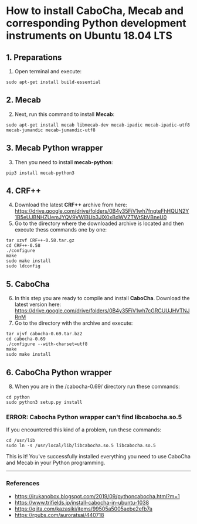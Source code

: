 # How to install CaboCha, Mecab and corresponding Python development instruments on Ubuntu 18.04 LTS
## 1. Preparations
1. Open terminal and execute:
```
sudo apt-get install build-essential
```
## 2. Mecab
2. Next, run this command to install **Mecab**:
```
sudo apt-get install mecab libmecab-dev mecab-ipadic mecab-ipadic-utf8 mecab-jumandic mecab-jumandic-utf8
```
## 3. Mecab Python wrapper
3. Then you need to install **mecab-python**:
```
pip3 install mecab-python3
```
## 4. CRF++
4. Download the latest **CRF++** archive from here:
https://drive.google.com/drive/folders/0B4y35FiV1wh7fngteFhHQUN2Y1B5eUJBNHZUemJYQV9VWlBUb3JlX0xBdWVZTWtSbVBneU0
5. Go to the directory where the downloaded archive is located and then execute thess commands one by one:
```
tar xzvf CRF++-0.58.tar.gz
cd CRF++-0.58
./configure
make
sudo make install
sudo ldconfig
```
## 5. CaboCha
6. In this step you are ready to compile and install **CaboCha**. Download the latest version here:
https://drive.google.com/drive/folders/0B4y35FiV1wh7cGRCUUJHVTNJRnM
7.  Go to the directory with the archive and execute:
```
tar xjvf cabocha-0.69.tar.bz2
cd cabocha-0.69
./configure --with-charset=utf8
make
sudo make install
```
## 6. CaboCha Python wrapper
8. When you are in the /cabocha-0.69/ directory run these commands:
```
cd python
sudo python3 setup.py install
```
### ERROR: Cabocha Python wrapper can't find libcabocha.so.5
If you encountered this kind of a problem, run these commands:
```
cd /usr/lib
sudo ln -s /usr/local/lib/libcabocha.so.5 libcabocha.so.5
```

This is it! You've successfully installed everything you need to use CaboCha and Mecab in your Python programming.

---
### References
* https://irukanobox.blogspot.com/2019/09/pythoncabocha.html?m=1
* https://www.trifields.jp/install-cabocha-in-ubuntu-1038
* https://qiita.com/kazasiki/items/99505a5005aebe2efb7a
* https://rpubs.com/auroratsai/440718
